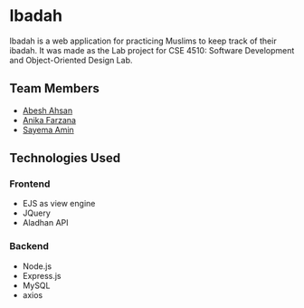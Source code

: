 # Ibadah
Ibadah is a web application for practicing Muslims to keep track of their ibadah.
It was made as the Lab project for CSE 4510: Software Development and Object-Oriented Design Lab.



## Team Members

- [Abesh Ahsan](https://github.com/abeshahsan)
- [Anika Farzana](https://github.com/Ani445)
- [Sayema Amin](https://github.com/SayemaSaj)

##  Technologies Used
### Frontend

- EJS as view engine
- JQuery
- Aladhan API

### Backend

- Node.js
- Express.js
- MySQL
- axios